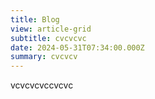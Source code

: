 ```yaml
---
title: Blog
view: article-grid
subtitle: cvcvcvc
date: 2024-05-31T07:34:00.000Z
summary: cvcvcv
---
```

vcvcvcvccvcvc

